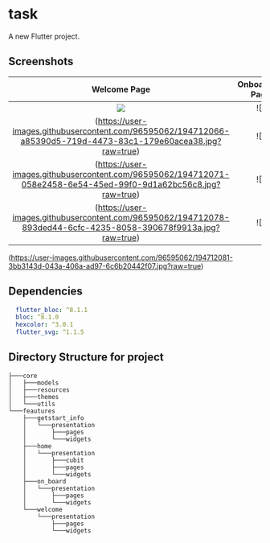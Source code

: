 # task

A new Flutter project.


## Screenshots

  Welcome Page                 |   Onboarding Page        |  Register Page | Login Page 
:-------------------------:|:-------------------------:|:-------------------------:|:-------------------------:
![](https://user-images.githubusercontent.com/96595062/194712061-b76e42e1-5be1-46e0-9519-4b431b869678.jpg?raw=true)|![]
(https://user-images.githubusercontent.com/96595062/194712066-a85390d5-719d-4473-83c1-179e60acea38.jpg?raw=true)|![]
(https://user-images.githubusercontent.com/96595062/194712071-058e2458-6e54-45ed-99f0-9d1a62bc56c8.jpg?raw=true)|![]
(https://user-images.githubusercontent.com/96595062/194712078-893ded44-6cfc-4235-8058-390678f9913a.jpg?raw=true)|![]
(https://user-images.githubusercontent.com/96595062/194712081-3bb3143d-043a-406a-ad97-6c6b20442f07.jpg?raw=true)


## Dependencies

```yaml
  flutter_bloc: ^8.1.1
  bloc: ^8.1.0
  hexcolor: ^3.0.1
  flutter_svg: ^1.1.5
```


## Directory Structure for project

```
├───core
│   ├───models
│   ├───resources
│   ├───themes
│   └───utils
└───feautures
    ├───getstart_info
    │   └───presentation
    │       ├───pages
    │       └───widgets
    ├───home
    │   └───presentation
    │       ├───cubit
    │       ├───pages
    │       └───widgets
    ├───on_board
    │   └───presentation
    │       ├───pages
    │       └───widgets
    └───welcome
        └───presentation
            ├───pages
            └───widgets

```
